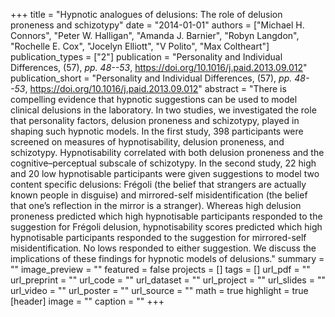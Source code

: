 +++
title = "Hypnotic analogues of delusions: The role of delusion proneness and schizotypy"
date = "2014-01-01"
authors = ["Michael H. Connors", "Peter W. Halligan", "Amanda J. Barnier", "Robyn Langdon", "Rochelle E. Cox", "Jocelyn Elliott", "V Polito", "Max Coltheart"]
publication_types = ["2"]
publication = "Personality and Individual Differences, (57), _pp. 48--53_, https://doi.org/10.1016/j.paid.2013.09.012"
publication_short = "Personality and Individual Differences, (57), _pp. 48--53_, https://doi.org/10.1016/j.paid.2013.09.012"
abstract = "There is compelling evidence that hypnotic suggestions can be used to model clinical delusions in the laboratory. In two studies, we investigated the role that personality factors, delusion proneness and schizotypy, played in shaping such hypnotic models. In the first study, 398 participants were screened on measures of hypnotisability, delusion proneness, and schizotypy. Hypnotisability correlated with both delusion proneness and the cognitive–perceptual subscale of schizotypy. In the second study, 22 high and 20 low hypnotisable participants were given suggestions to model two content specific delusions: Frégoli (the belief that strangers are actually known people in disguise) and mirrored-self misidentification (the belief that one’s reflection in the mirror is a stranger). Whereas high delusion proneness predicted which high hypnotisable participants responded to the suggestion for Frégoli delusion, hypnotisability scores predicted which high hypnotisable participants responded to the suggestion for mirrored-self misidentification. No lows responded to either suggestion. We discuss the implications of these findings for hypnotic models of delusions."
summary = ""
image_preview = ""
featured = false
projects = []
tags = []
url_pdf = ""
url_preprint = ""
url_code = ""
url_dataset = ""
url_project = ""
url_slides = ""
url_video = ""
url_poster = ""
url_source = ""
math = true
highlight = true
[header]
image = ""
caption = ""
+++
